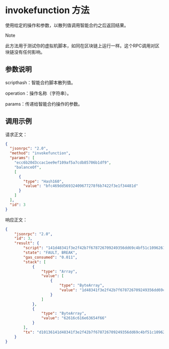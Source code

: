 # invokefunction 方法

使用给定的操作和参数，以散列值调用智能合约之后返回结果。

> [!Note]
>
> 此方法用于测试你的虚拟机脚本，如同在区块链上运行一样。这个RPC调用对区块链没有任何影响。

## 参数说明

scripthash：智能合约脚本散列值。

operation：操作名称（字符串）。

params：传递给智能合约操作的参数。

## 调用示例

请求正文：

```json
{
  "jsonrpc": "2.0",
  "method": "invokefunction",
  "params": [
    "ecc6b20d3ccac1ee9ef109af5a7cdb85706b1df9",
    "balanceOf",
    [
      {
        "type": "Hash160",
        "value": "bfc469dd56932409677278f6b7422f3e1f34481d"
      }
    ]
  ],
  "id": 3
}
```

响应正文：

```json
{
    "jsonrpc": "2.0",
    "id": 3,
    "result": {
        "script": "141d48341f3e2f42b7f678726709249356dd69c4bf51c10962616c616e63654f6667f91d6b7085db7c5aaf09f19eeec1ca3c0db2c6ec",
        "state": "FAULT, BREAK",
        "gas_consumed": "0.011",
        "stack": [
            {
                "type": "Array",
                "value": [
                    {
                        "type": "ByteArray",
                        "value": "1d48341f3e2f42b7f678726709249356dd69c4bf"
                    }
                ]
            },
            {
                "type": "ByteArray",
                "value": "62616c616e63654f66"
            }
        ],
        "tx": "d10136141d48341f3e2f42b7f678726709249356dd69c4bf51c10962616c616e63654f6667f91d6b7085db7c5aaf09f19eeec1ca3c0db2c6ec000000000000000000000000"
    }
}
```
